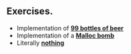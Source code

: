 ## Exercises.
* Implementation of **[99 bottles of beer](https://github.com/komodoooo/pozza-esolang/blob/main/examples/99BoB.pz)**
* Implementation of a **[Malloc bomb](https://github.com/komodoooo/pozza-esolang/blob/main/examples/mab.pz)**
* Literally **[nothing](https://github.com/komodoooo/pozza-esolang/blob/main/examples/sus.pz)**
